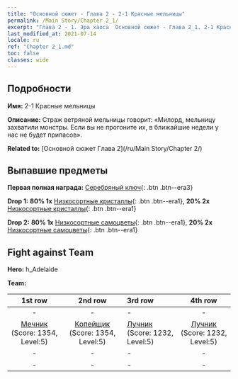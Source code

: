 ```yaml
---
title: "Основной сюжет - Глава 2 - 2-1 Красные мельницы"
permalink: /Main Story/Chapter 2_1/
excerpt: "Глава 2 - 1. Эра хаоса  Основной сюжет - Глава 2_1. 2-1 Красные мельницы"
last_modified_at: 2021-07-14
locale: ru
ref: "Chapter 2_1.md"
toc: false
classes: wide
---
```


## Подробности

 **Имя:** 2-1 Красные мельницы

 **Описание:** Страж ветряной мельницы говорит: «Милорд, мельницу захватили монстры. Если вы не прогоните их, в ближайшие недели у нас не будет припасов».

 **Related to:** [Основной сюжет Глава 2](/ru/Main Story/Chapter 2/)

## Выпавшие предметы

 **Первая полная награда:** [Серебряный ключ](/ItemsRU/con_693/){: .btn .btn--era3}

 **Drop 1:** **80% 1x** [Низкосортные кристаллы](/ItemsRU/mat_5/){: .btn .btn--era1}, **20% 2x** [Низкосортные кристаллы](/ItemsRU/mat_5/){: .btn .btn--era1}

 **Drop 2:** **80% 1x** [Низкосортные самоцветы](/ItemsRU/mat_4/){: .btn .btn--era1}, **20% 2x** [Низкосортные самоцветы](/ItemsRU/mat_4/){: .btn .btn--era1}


## Fight against Team
 **Hero:** h_Adelaide

 **Team:**


  | 1st row | 2nd row | 3rd row | 4th row |
  |:----:|:----:|:----|:----:|
  | - | - | - | - |
  | [Мечник](/ru/units/Swordsman/) (Score: 1354, Level:5)  | [Копейщик](/ru/units/Pikeman/) (Score: 1354, Level:5)  | [Лучник](/ru/units/Marksman/) (Score: 1232, Level:5)  | [Лучник](/ru/units/Marksman/) (Score: 1232, Level:5)  |
  | - | - | - | - |
  | - | - | - | - |


